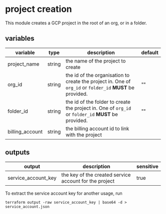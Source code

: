 # project creation

This module creates a GCP project in the root of an org, or in a folder.

## variables

| variable        | type   | description                                                                                               | default |
|-----------------|--------|-----------------------------------------------------------------------------------------------------------|---------|
| project_name    | string | the name of the project to create                                                                         |         |
| org_id          | string | the id of the organisation to create the project in. One of `org_id` or `folder_id` **MUST** be provided. | ""      |
| folder_id       | string | the id of the folder to create the project in. One of `org_id` or `folder_id` **MUST** be provided.       | ""      |
| billing_account | string | the billing account id to link with the project                                                           |         |

## outputs

| output              | description                                            | sensitive |
|---------------------|--------------------------------------------------------|-----------|
| service_account_key | the key of the created service account for the project | true      |

To extract the service account key for another usage, run

```
terraform output -raw service_account_key | base64 -d > service_account.json
```